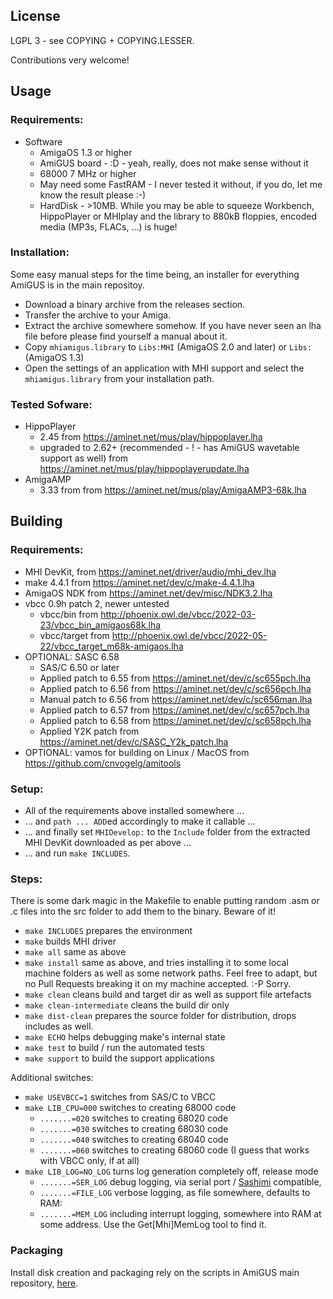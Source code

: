 ## License

LGPL 3 - see COPYING + COPYING.LESSER.

Contributions very welcome!

## Usage 
### Requirements:
* Software
  * AmigaOS 1.3 or higher
  * AmiGUS board - :D - yeah, really, does not make sense without it
  * 68000 7 MHz or higher
  * May need some FastRAM - I never tested it without, if you do, let me know the result please :-)
  * HardDisk - >10MB. While you may be able to squeeze Workbench, HippoPlayer or MHIplay and the library to 880kB floppies, encoded media (MP3s, FLACs, ...) is huge!
### Installation:
Some easy manual steps for the time being, an installer for everything AmiGUS is in the main repositoy.
* Download a binary archive from the releases section.
* Transfer the archive to your Amiga.
* Extract the archive somewhere somehow. If you have never seen an lha file before please find yourself a manual about it.
* Copy `mhiamigus.library` to `Libs:MHI` (AmigaOS 2.0 and later) or `Libs:` (AmigaOS 1.3)
* Open the settings of an application with MHI support and select the `mhiamigus.library` from your installation path.
### Tested Sofware:
* HippoPlayer
  * 2.45 from https://aminet.net/mus/play/hippoplayer.lha
  * upgraded to 2.62+ (recommended - ! - has AmiGUS wavetable support as well) from https://aminet.net/mus/play/hippoplayerupdate.lha
* AmigaAMP
  * 3.33 from from https://aminet.net/mus/play/AmigaAMP3-68k.lha

## Building
### Requirements:
* MHI DevKit, from https://aminet.net/driver/audio/mhi_dev.lha
* make 4.4.1 from https://aminet.net/dev/c/make-4.4.1.lha
* AmigaOS NDK from https://aminet.net/dev/misc/NDK3.2.lha
* vbcc 0.9h patch 2, newer untested
  * vbcc/bin from http://phoenix.owl.de/vbcc/2022-03-23/vbcc_bin_amigaos68k.lha
  * vbcc/target from http://phoenix.owl.de/vbcc/2022-05-22/vbcc_target_m68k-amigaos.lha
* OPTIONAL: SASC 6.58
  * SAS/C 6.50 or later
  * Applied patch to 6.55 from https://aminet.net/dev/c/sc655pch.lha
  * Applied patch to 6.56 from https://aminet.net/dev/c/sc656pch.lha
  * Manual patch to 6.56 from https://aminet.net/dev/c/sc656man.lha
  * Applied patch to 6.57 from https://aminet.net/dev/c/sc657pch.lha
  * Applied patch to 6.58 from https://aminet.net/dev/c/sc658pch.lha
  * Applied Y2K patch from https://aminet.net/dev/c/SASC_Y2k_patch.lha
* OPTIONAL: vamos for building on Linux / MacOS from https://github.com/cnvogelg/amitools

### Setup:
* All of the requirements above installed somewhere ...
* ... and `path ... ADD`ed accordingly to make it callable ...
* ... and finally set `MHIDevelop:` to the `Include` folder from the extracted MHI DevKit downloaded as per above ...
* ... and run `make INCLUDES`.

### Steps:

There is some dark magic in the Makefile to enable putting random .asm or .c files into the src folder to add them to the binary.
Beware of it!

* `make INCLUDES` prepares the environment
* `make` builds MHI driver
* `make all` same as above
* `make install` same as above, and tries installing it to some local machine folders as well as some network paths. Feel free to adapt, but no Pull Requests breaking it on my machine accepted. :-P Sorry.
* `make clean` cleans build and target dir as well as support file artefacts
* `make clean-intermediate` cleans the build dir only
* `make dist-clean` prepares the source folder for distribution, drops includes as well.
* `make ECHO` helps debugging make's internal state
* `make test` to build / run the automated tests
* `make support` to build the support applications

Additional switches: 
* `make USEVBCC=1` switches from SAS/C to VBCC
* `make LIB_CPU=000` switches to creating 68000 code
  * `.......=020` switches to creating 68020 code
  * `.......=030` switches to creating 68030 code
  * `.......=040` switches to creating 68040 code
  * `.......=060` switches to creating 68060 code (I guess that works with VBCC only, if at all)
* `make LIB_LOG=NO_LOG` turns log generation completely off, release mode
  * `.......=SER_LOG` debug logging, via serial port / [Sashimi](https://aminet.net/dev/debug/Sashimi.lha) compatible, 
  * `.......=FILE_LOG` verbose logging, as file somewhere, defaults to RAM:
  * `.......=MEM_LOG` including interrupt logging, somewhere into RAM at some address. Use the Get[Mhi]MemLog tool to find it.

### Packaging

Install disk creation and packaging rely on the scripts in AmiGUS main repository, [here](https://github.com/necronomfive/AmiGUS-pub/tree/main/Software).